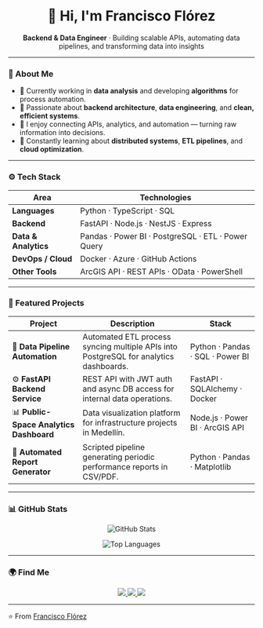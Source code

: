 <!-- 👋 Hi, I'm Francisco Flórez -->
<h1 align="center">👋 Hi, I'm Francisco Flórez</h1>

<p align="center">
  <b>Backend & Data Engineer</b> · Building scalable APIs, automating data pipelines, and transforming data into insights  
</p>

---

### 🧠 About Me
- 💼 Currently working in **data analysis** and developing **algorithms** for process automation.  
- 🧩 Passionate about **backend architecture**, **data engineering**, and **clean, efficient systems**.  
- 🧰 I enjoy connecting APIs, analytics, and automation — turning raw information into decisions.  
- 🌱 Constantly learning about **distributed systems**, **ETL pipelines**, and **cloud optimization**.

---

### ⚙️ Tech Stack

| Area | Technologies |
|------|---------------|
| **Languages** | Python · TypeScript · SQL |
| **Backend** | FastAPI · Node.js · NestJS · Express |
| **Data & Analytics** | Pandas · Power BI · PostgreSQL · ETL · Power Query |
| **DevOps / Cloud** | Docker · Azure · GitHub Actions |
| **Other Tools** | ArcGIS API · REST APIs · OData · PowerShell |

---

### 🚀 Featured Projects

| Project | Description | Stack |
|----------|--------------|-------|
| 🧠 **Data Pipeline Automation** | Automated ETL process syncing multiple APIs into PostgreSQL for analytics dashboards. | Python · Pandas · SQL · Power BI |
| ⚙️ **FastAPI Backend Service** | REST API with JWT auth and async DB access for internal data operations. | FastAPI · SQLAlchemy · Docker |
| 📊 **Public-Space Analytics Dashboard** | Data visualization platform for infrastructure projects in Medellín. | Node.js · Power BI · ArcGIS API |
| 🧰 **Automated Report Generator** | Scripted pipeline generating periodic performance reports in CSV/PDF. | Python · Pandas · Matplotlib |


---

### 📊 GitHub Stats
<p align="center">
  <img src="https://github-readme-stats.vercel.app/api?username=Frjflorezra&show_icons=true&theme=tokyonight" alt="GitHub Stats" />
</p>
<p align="center">
  <img src="https://github-readme-stats.vercel.app/api/top-langs/?username=Frjflorezra&layout=compact&theme=tokyonight" alt="Top Languages" />
</p>

---

### 🌍 Find Me
<p align="center">
  <a href="[www.linkedin.com/in/francisco-flórez-ramírez](https://www.linkedin.com/in/francisco-fl%C3%B3rez-ram%C3%ADrez/)" target="_blank">
    <img src="https://img.shields.io/badge/LinkedIn-0077B5?style=for-the-badge&logo=linkedin&logoColor=white"/>
  </a>
  <a href="mailto:franciscojflorezr12@gmail.com">
    <img src="https://img.shields.io/badge/Email-D14836?style=for-the-badge&logo=gmail&logoColor=white"/>
  </a>
  <a href="https://github.com/Frjflorezra">
    <img src="https://img.shields.io/badge/GitHub-171515?style=for-the-badge&logo=github"/>
  </a>
</p>

---

⭐️ From [Francisco Flórez](https://github.com/Frjflorezra)
